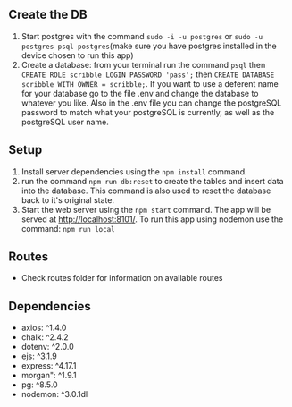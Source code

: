 ## Create the DB
1. Start postgres with the command `sudo -i -u postgres` or `sudo -u postgres psql postgres`(make sure you have postgres installed in the device chosen to run this app)
2. Create a database: from your terminal run the command `psql` then `CREATE ROLE scribble LOGIN PASSWORD 'pass';` then `CREATE DATABASE scribble WITH OWNER = scribble;`. If you want to use a deferent name for your database go to the file .env and change the database to whatever you like. Also in the .env file you can change the postgreSQL password to match what your postgreSQL is currently, as well as the postgreSQL user name.

## Setup
1. Install server dependencies using the `npm install` command.
3. run the command `npm run db:reset` to create the tables and insert data into the database. This command is also used to reset the database back to it's original state.
3. Start the web server using the `npm start` command. The app will be served at <http://localhost:8101/>. To run this app using nodemon use the command: `npm run local`

## Routes
- Check routes folder for information on available routes

## Dependencies
- axios: ^1.4.0
- chalk: ^2.4.2
- dotenv: ^2.0.0
- ejs: ^3.1.9
- express: ^4.17.1
- morgan": ^1.9.1
- pg: ^8.5.0
- nodemon: ^3.0.1dl